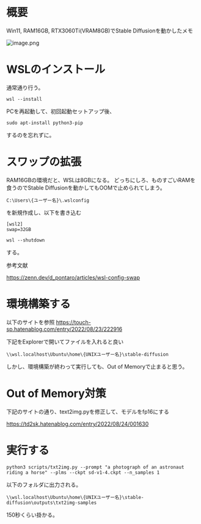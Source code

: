 # 概要
Win11, RAM16GB, RTX3060Ti(VRAM8GB)でStable Diffusionを動かしたメモ

![image.png](https://qiita-image-store.s3.ap-northeast-1.amazonaws.com/0/191114/093e4377-5789-8614-1f5b-6abe63151e84.png)

# WSLのインストール
通常通り行う。

```
wsl --install
```

PCを再起動して、初回起動セットアップ後、

```
sudo apt-install python3-pip
```

するのを忘れずに。

# スワップの拡張
RAM16GBの環境だと、WSLは8GBになる。
どっちにしろ、ものすごいRAMを食うのでStable Diffusionを動かしてもOOMで止められてしまう。

```
C:\Users\{ユーザー名}\.wslconfig
```

を新規作成し、以下を書き込む

```
[wsl2]
swap=32GB
```

```
wsl --shutdown
```

する。

参考文献

https://zenn.dev/d_pontaro/articles/wsl-config-swap

# 環境構築する

以下のサイトを参照
https://touch-sp.hatenablog.com/entry/2022/08/23/222916

下記をExplorerで開いてファイルを入れると良い
```
\\wsl.localhost\Ubuntu\home\{UNIXユーザー名}\stable-diffusion
```

しかし、環境構築が終わって実行しても、Out of Memoryで止まると思う。

# Out of Memory対策

下記のサイトの通り、text2img.pyを修正して、モデルをfp16にする

https://td2sk.hatenablog.com/entry/2022/08/24/001630

# 実行する

```
python3 scripts/txt2img.py --prompt "a photograph of an astronaut riding a horse" --plms --ckpt sd-v1-4.ckpt --n_samples 1
```

以下のフォルダに出力される。

```
\\wsl.localhost\Ubuntu\home\{UNIXユーザー名}\stable-diffusion\outputs\txt2img-samples
```

150秒くらい掛かる。
